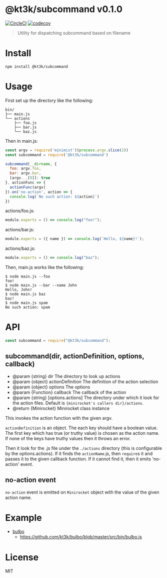 # @kt3k/subcommand v0.1.0

[![CircleCI](https://circleci.com/gh/kt3k/minirocket.svg?style=svg)](https://circleci.com/gh/kt3k/minirocket)
[![codecov](https://codecov.io/gh/kt3k/minirocket/branch/master/graph/badge.svg)](https://codecov.io/gh/kt3k/minirocket)

> Utility for dispatching subcommand based on filename

# Install

    npm install @kt3k/subcommand

# Usage

First set up the directory like the following:

```
bin/
├── main.js
└── actions
    ├── foo.js
    ├── bar.js
    └── baz.js
```

Then in main.js:

```js
const argv = require('minimist')(process.argv.slice(2))
const subcommand = require('@kt3k/subcommand')

subcommand(__dirname, {
  foo: argv.foo,
  bar: argv.bar,
  [argv._.[0]]: true
}, actionFunc => {
  actionFunc(argv)
}).on('no-action', action => {
  console.log(`No such action: ${action}`)
})
```

actions/foo.js:

```js
module.exports = () => console.log("foo!");
```

actions/bar.js:

```js
module.exports = ({ name }) => console.log(`Hello, ${name}!`);
```

actions/baz.js:

```js
module.exports = () => console.log("baz");
```

Then, main.js works like the following:

    $ node main.js --foo
    foo!
    $ node main.js --bar --name John
    Hello, John!
    $ node main.js baz
    baz!
    $ node main.js spam
    No such action: spam

# API

```js
const subcommand = require("@kt3k/subcommand");
```

## subcommand(dir, actionDefinition, options, callback)

- @param {string} dir The directory to look up actions
- @param {object} actionDefinition The definition of the action selection
- @param {object} options The options
- @param {Function} callback The callback of the action
- @param {string} [options.actions] The directory under which it look for the
  action files. Default is `{minirocket's callers dir}/actions`.
- @return {Minirocket} Minirocket class instance

This invokes the action function with the given argv.

`actionDefinition` is an object. The each key should have a boolean value. The
first key which has true (or truthy value) is chosen as the action name. If none
of the keys have truthy values then it throws an error.

Then it look for the .js file under the `./actions` directory (this is
configurable by the options.actions). If it finds the `actionName`.js, then
`require`s it and passes it to the given callback function. If it cannot find
it, then it emits 'no-action' event.

## no-action event

`no-action` event is emitted on `Minirocket` object with the value of the given
action name.

# Example

- [bulbo](https://github.com/kt3k/bulbo)
  - https://github.com/kt3k/bulbo/blob/master/src/bin/bulbo.js

# License

MIT
